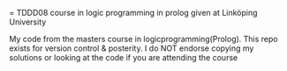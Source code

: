 = TDDD08 course in logic programming in prolog given at Linköping University

My code from the masters course in logicprogramming(Prolog). This repo exists for version control & posterity. I do NOT endorse copying my solutions or looking at the code if you are attending the course
